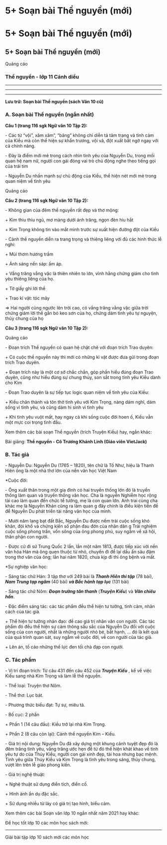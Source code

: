 # 5+ Soạn bài Thề nguyền (mới)

# 5+ Soạn bài Thề nguyền (mới)

## 5+ Soạn bài Thề nguyền (mới)

Quảng cáo

### Thề nguyền - lớp 11 Cánh diều

* * *

* * *

* * *

**Lưu trữ: Soạn bài Thề nguyền (sách Văn 10 cũ)**

### **A. Soạn bài Thề nguyền (ngắn nhất)**

**Câu 1 (trang 116 sgk Ngữ văn 10 Tập 2):**

\- Các từ “vội”, xăm xăm”, “băng” không chỉ diễn tả tâm trạng và tình cảm của Kiều mà còn thể hiện sự khẩn trương, vội vã, đột xuất bất ngờ ngay với cả chính nàng. 

\- Đây là điểm mới mẻ trong cách nhìn tình yêu của Nguyễn Du, trong mối quan hệ nam nữ, người con gái đóng vai trò chủ động nghe theo tiếng gọi của trái tim 

\- Nguyễn Du nhấn mạnh sự chủ động của Kiều, thể hiện nét mới mẻ trong quan niệm về tình yêu 

Quảng cáo

**Câu 2 (trang 116 sgk Ngữ văn 10 Tập 2):**

\- Không gian của đêm thề nguyền rất đẹp và thơ mộng: 

\+ Kim thiu thiu ngủ, mơ màng dưới ánh trăng, ngọn đèn hiu hắt 

\+ Kim Trọng không tin vào mắt mình trước sự xuất hiện đường đột của Kiều 

\- Cảnh thề nguyền diễn ra trang trọng và thiêng liêng với đủ các hình thức lễ nghi: 

\+ Mùi thơm hương trầm 

\+ Ánh sáng nến sáp: ấm áp. 

\+ Vầng trăng vằng vặc là thiên nhiên to lớn, vĩnh hằng chứng giám cho tình yêu thiêng liêng của họ. 

\+ Tờ giấy ghi lời thề 

\+ Trao kỉ vật: tóc mây 

⇒ Hai người cùng ngước lên trời cao, có vầng trăng vằng vặc giữa trời chứng giám lời thề gắn bó keo sơn của họ, chứng dám tình yêu tự nguyện, thủy chung của họ 

**Câu 3 (trang 116 sgk Ngữ văn 10 Tập 2):**

Quảng cáo

\- Đoạn trích Thề nguyền có quan hệ chặt chẽ với đoạn trích Trao duyên: 

\+ Có cuộc thề nguyền này thì mới có những kỉ vật được đưa gửi trong đoạn trích Trao duyên. 

\+ Đoạn trích này là một cơ sở chắc chắn, góp phần hiểu đúng đoạn Trao duyên, cũng như hiểu đúng sự chung thủy, son sắt trong tình yêu Kiều dành cho Kim 

\- Đoạn Trao duyên là sự tiếp tục logic quan niệm về tình yêu của Kiều: 

\+ Kiều chân thành và tôn thờ tình yêu với Kim Trọng, nàng dám nghĩ, dám sống vì tình yêu, và cũng dám hi sinh vì tình yêu 

\+ Khi tình yêu vuột mất, hay ngay cả khi sống cuộc đời hoen ố, Kiều vẫn một mực coi trọng tình đầu. 

Xem thêm các bài soạn Thề nguyền (trích Truyện Kiều) hay, ngắn khác:

Bài giảng: **Thề nguyền - Cô Trương Khánh Linh (Giáo viên VietJack)**

### **B. Tác giả**

\- Nguyễn Du: Nguyễn Du (1765 – 1820), tên chữ là Tố Như, hiệu là Thanh Hiên ông là một nhà thơ lớn của nền văn học Việt Nam

*Cuộc đời:

\- Ông xuất thân trong một gia đình có hai truyền thống lớn đó là truyền thống làm quan và truyền thống văn học. Cha là nguyễn Nghiễm học rộng tài cao làm quan đến chức tể tướng, mẹ là con quan lớn. Anh trai cùng cha khác mẹ là Nguyễn Khản cũng ra làm quan g đây chính là điều kiện tiền đề để Nguyễn Du phát triển tài năng văn học của mình.

\- Mười năm lang bạt đất Bắc, Nguyễn Du được nếm trải cuộc sống khó khăn, đói khổ và chứng kiến số phận đau đớn của nhân dân g Trải nghiệm cuộc sống phong trần, vốn sông của ông phong phú, suy ngẫm về xã hội, thân phận con người.

\- Được cử đi sứ Trung Quốc 2 lần, lần một năm 1813, được tiếp xúc với nền văn hóa Hán mà ông quen thuộc từ nhỏ, chuyến đi để lại dấu ấn sâu đậm trong thơ văn của ông; lần hai năm 1820, chưa kịp đi thì ông bệnh và mất.

*Sự nghiệp văn học:

\- Sáng tác chữ Hán: 3 tập thơ với 249 bài là **_Thanh Hiên thi tập_** (78 bài), **_Nam Trung tạp ngâm_** (40 bài) **_và Bắc hành tạp lục_** (131 bài)

\- Sáng tác chữ Nôm: **_Đoạn trường tân thanh_** (**_Truyện Kiều_**) và **_Văn chiêu hồn_**.

\- Đặc điểm sáng tác: các tác phẩm đều thể hiện tư tưởng, tình cảm, nhân cách của tác giả.

\+ Thể hiện tư tưởng nhân đạo: đề cao giá trị nhân văn con người. Các tác phẩm đó đều thể hiện sự cảm thông sấu sắc của Nguyễn Du đối với cuộc sống của con người, nhất là những người nhỏ bé, bất hạnh, ... đó là kết quả của quá trình quan sát, suy ngẫm về cuộc đời, về con người của tác giả.

\+ Lên án, tố cáo những thế lực đen tối chà đạp con người.

### **C. Tác phẩm**

\- Vị trí đoạn trích: Từ câu 431 đến câu 452 của **_Truyện Kiều_** , kể về việc Kiều sang nhà Kim Trọng và làm lễ thề nguyền.

\- Thể loại: Truyện thơ Nôm.

\- Thể thơ: Lục bát.

\- Phương thức biểu đạt: Tự sự, miêu tả.

\- Bố cục: 2 phần

\+ Phần 1 (14 câu đầu): Kiều trở lại nhà Kim Trọng.

\+ Phần 2 (8 câu còn lại): Cảnh thề nguyền Kim – Kiều.

\- Giá trị nội dung: Nguyễn Du đã xây dựng một khung cảnh tuyệt đẹp đó là đêm trăng tình yêu, vầng trăng ước hẹn để từ đó thể hiện khát khao về tình yêu tự do của Thúy Kiều, người con gái xinh đẹp, tài hoa nhưng bạc mệnh. Tình yêu giữa Thúy Kiều và Kim Trọng là tình yêu trong sáng, thủy chung, vượt lên trên lễ giáo phong kiến.

\- Giá trị nghệ thuật:

\+ Nghệ thuật sử dụng điển tích, điển cố.

\+ Hình ảnh ẩn dụ đặc sắc.

\+ Sử dụng nhiều từ láy có giá trị tạo hình, biểu cảm.

Xem thêm các bài Soạn văn lớp 10 ngắn nhất năm 2021 hay khác:

Để học tốt lớp 10 các môn học sách mới:

* * *

Giải bài tập lớp 10 sách mới các môn học

